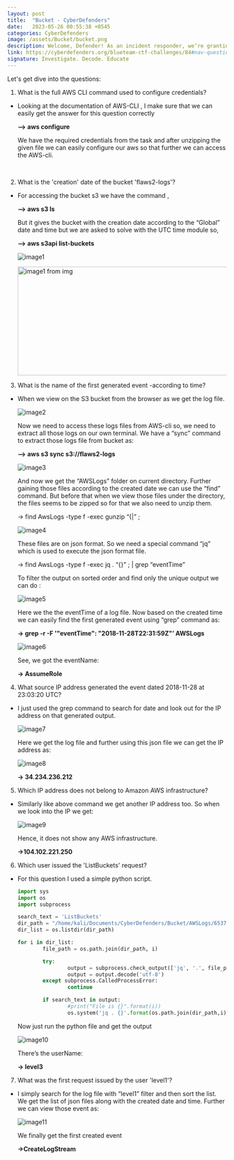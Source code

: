 ```yaml
---
layout: post
title:  "Bucket - CyberDefenders"
date:   2023-05-26 00:55:38 +0545
categories: CyberDefenders
image: /assets/Bucket/bucket.png
description: Welcome, Defender! As an incident responder, we’re granting you access to the AWS account called “Security” as an IAM user. This account contains a copy of the logs during the time period of the incident and has the ability to assume the “Security” role in the target account so you can look around to spot the misconfigurations that allowed for this attack to happen.
link: https://cyberdefenders.org/blueteam-ctf-challenges/84#nav-questions
signature: Investigate. Decode. Educate
---
```

Let's get dive into the questions:

1. What is the full AWS CLI command used to configure credentials?
- Looking at the documentation of AWS-CLI , I make sure that we can easily get the answer for this question correctly

    **—> aws configure**

    We have the required credentials from the task and  after unzipping the given file we can easily configure our aws so that further we can access the AWS-cli.

    <br>
2. What is the 'creation' date of the bucket 'flaws2-logs'?
- For accessing the bucket s3 we have the command ,

    **—> aws s3 ls**
    
    But it gives the bucket with the creation date according to the “Global” date and time but we are asked to solve with the UTC time module so,

    **—> aws s3api list-buckets**

    ![image1](/assets/Bucket/image1.png)

    <img alt="image1 from img" class="body_image" loading="lazy" role="presentation" src="/assets/Bucket/image1.png" width="1000" height="250">


3. What is the name of the first generated event -according to time?
- When we view on the S3 bucket from the browser as we get the log file.

    ![image2](/assets/Bucket/image2.png)

    Now we need to access these logs files from AWS-cli so, we need to extract all those logs on our own terminal. We have a “sync” command to extract those logs file from bucket as:
    
    **—> aws s3 sync s3://flaws2-logs**

    ![image3](/assets/Bucket/image3.png)

    And now we get the “AWSLogs” folder on current directory. Further gaining those files according to the created date we can use the “find” command. But before that when we view those files under the directory, the files seems to be zipped so for that we also need to unzip them.

    → find AwsLogs -type f -exec gunzip “{|” \;

    ![image4](/assets/Bucket/image4.png)

    These files are on json format. So we need a special command “jq” which is used to execute the json format file.

    → find AwsLogs -type f -exec jq . “{}” \; | grep “eventTime”

    To filter the output on sorted order and find only the unique output we can do :
    
    ![image5](/assets/Bucket/image5.png)

    Here we the the eventTime of a log file. Now based on the created time we can easily find the first generated event using “grep” command as:

    **→ grep -r -F '"eventTime": "2018-11-28T22:31:59Z"’ AWSLogs**

    ![image6](/assets/Bucket/image6.png)

    See, we got the eventName:

    **→ AssumeRole**

4. What source IP address generated the event dated 2018-11-28 at 23:03:20 UTC?
- I just used the grep command to search for date and look out for the IP address on that generated output.

    ![image7](/assets/Bucket/image7.png)

    Here we get the log file and further using this json file we can get the IP address as:

    ![image8](/assets/Bucket/image8.png)


    **→ 34.234.236.212**


5. Which IP address does not belong to Amazon AWS infrastructure?
- Similarly like above command we get another IP address too. So when we look into the IP we get:

    ![image9](/assets/Bucket/image9.png)

    Hence, it does not show any AWS infrastructure.

    **→104.102.221.250**

6. Which user issued the 'ListBuckets' request?
- For this question I used a simple python script.

    ```python
    import sys
    import os
    import subprocess

    search_text = 'ListBuckets'
    dir_path = "/home/kali/Documents/CyberDefenders/Bucket/AWSLogs/653711331788/CloudTrail/us-east-1/2018/11/28/"
    dir_list = os.listdir(dir_path)

    for i in dir_list:
            file_path = os.path.join(dir_path, i)

            try:
                    output = subprocess.check_output(['jq', '.', file_path], stderr=subprocess.DEVNULL)
                    output = output.decode('utf-8')
            except subprocess.CalledProcessError:
                    continue
    
            if search_text in output:
                    #print("File is {}".format(i))
                    os.system('jq . {}'.format(os.path.join(dir_path,i)))

    ```

    Now just run the python file and get the output

    ![image10](/assets/Bucket/image10.png)

    There’s the userName:

    **→ level3**

7. What was the first request issued by the user 'level1'?
- I simply search for the log file with “level1” filter  and then sort the list. We get the list of json files along with the created date and time. Further we can view those event as:

    ![image11](/assets/Bucket/image11.png)

    We finally get the first created event

    **→CreateLogStream**
